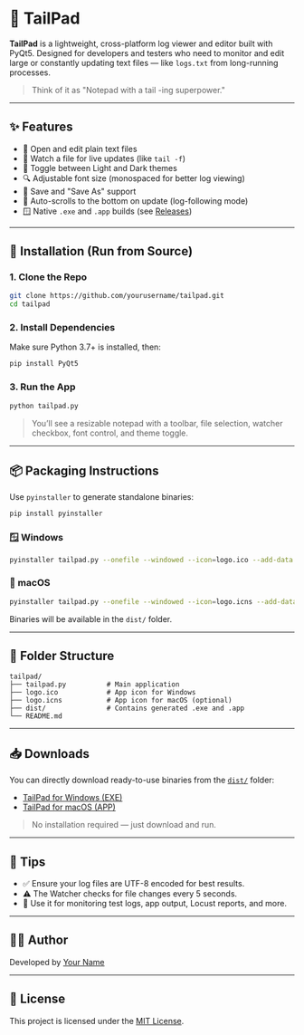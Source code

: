 # 📝 TailPad

**TailPad** is a lightweight, cross-platform log viewer and editor built with PyQt5. Designed for developers and testers who need to monitor and edit large or constantly updating text files — like `logs.txt` from long-running processes.

> Think of it as "Notepad with a tail -ing superpower."

---

## ✨ Features

- 📂 Open and edit plain text files  
- 🔁 Watch a file for live updates (like `tail -f`)  
- 🌙 Toggle between Light and Dark themes  
- 🔍 Adjustable font size (monospaced for better log viewing)  
- 💾 Save and "Save As" support  
- 📌 Auto-scrolls to the bottom on update (log-following mode)  
- 🪟 Native `.exe` and `.app` builds (see [Releases](#-downloads))  

---

## 🚀 Installation (Run from Source)

### 1. Clone the Repo

```bash
git clone https://github.com/yourusername/tailpad.git
cd tailpad
```

### 2. Install Dependencies

Make sure Python 3.7+ is installed, then:

```bash
pip install PyQt5
```

### 3. Run the App

```bash
python tailpad.py
```

> You’ll see a resizable notepad with a toolbar, file selection, watcher checkbox, font control, and theme toggle.

---

## 📦 Packaging Instructions

Use `pyinstaller` to generate standalone binaries:

```bash
pip install pyinstaller
```

### 🪟 Windows

```bash
pyinstaller tailpad.py --onefile --windowed --icon=logo.ico --add-data "logo.ico;."
```

### 🍎 macOS

```bash
pyinstaller tailpad.py --onefile --windowed --icon=logo.icns --add-data "logo.icns:."
```

Binaries will be available in the `dist/` folder.

---

## 📁 Folder Structure

```
tailpad/
├── tailpad.py          # Main application
├── logo.ico            # App icon for Windows
├── logo.icns           # App icon for macOS (optional)
├── dist/               # Contains generated .exe and .app
└── README.md
```

---

## 📥 Downloads

You can directly download ready-to-use binaries from the [`dist/`](./dist) folder:

- [TailPad for Windows (EXE)](./dist/TailPad.exe)
- [TailPad for macOS (APP)](./dist/TailPad.app)

> No installation required — just download and run.

---

## 🔧 Tips

- ✅ Ensure your log files are UTF-8 encoded for best results.  
- ⚠️ The Watcher checks for file changes every 5 seconds.  
- 📃 Use it for monitoring test logs, app output, Locust reports, and more.

---

## 🧑‍💻 Author

Developed by [Your Name](https://github.com/yourusername)

---

## 📄 License

This project is licensed under the [MIT License](LICENSE).

